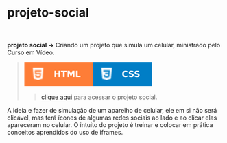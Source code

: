 # projeto-social

<br/>

 **projeto social →** Criando um projeto que simula um celular, ministrado pelo Curso em Vídeo.
> ![](../../images/badges/html.svg)![](../../images/badges/css.svg)
>> [clique aqui](https://aleretamero.github.io/curso-em-video/principais-projetos/projeto-social/) para acessar o projeto social.

A ideia e fazer de simulação de um aparelho de celular, ele em si não será clicável, mas terá ícones de algumas redes sociais ao lado e ao clicar elas apareceram no celular. 
O intuito do projeto é treinar e colocar em prática conceitos aprendidos do uso de iframes.
